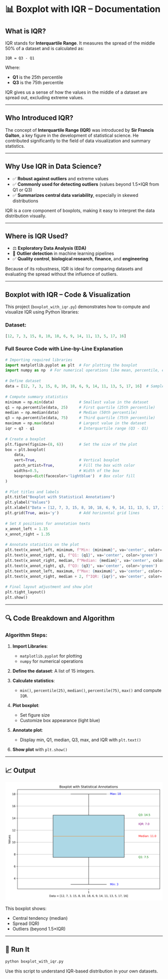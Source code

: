 # 📊 Boxplot with IQR – Documentation

## What is IQR?

IQR stands for **Interquartile Range**. It measures the spread of the middle 50% of a dataset and is calculated as:

```text
IQR = Q3 - Q1
```

Where:

* **Q1** is the 25th percentile
* **Q3** is the 75th percentile

IQR gives us a sense of how the values in the middle of a dataset are spread out, excluding extreme values.

---

## Who Introduced IQR?

The concept of **Interquartile Range (IQR)** was introduced by **Sir Francis Galton**, a key figure in the development of statistical science. He contributed significantly to the field of data visualization and summary statistics.

---

## Why Use IQR in Data Science?

* ✅ **Robust against outliers** and extreme values
* ✅ **Commonly used for detecting outliers** (values beyond 1.5×IQR from Q1 or Q3)
* ✅ **Summarizes central data variability**, especially in skewed distributions

IQR is a core component of boxplots, making it easy to interpret the data distribution visually.

---

## Where is IQR Used?

* ⚖️ **Exploratory Data Analysis (EDA)**
* 🔎 **Outlier detection** in machine learning pipelines
* ✅ **Quality control**, **biological research**, **finance**, and **engineering**

Because of its robustness, IQR is ideal for comparing datasets and evaluating the spread without the influence of outliers.

---

## Boxplot with IQR – Code & Visualization

This project (`boxplot_with_iqr.py`) demonstrates how to compute and visualize IQR using Python libraries:

### Dataset:

```python
[12, 7, 3, 15, 8, 10, 18, 6, 9, 14, 11, 13, 5, 17, 16]
```

### Full Source Code with Line-by-Line Explanation

```python
# Importing required libraries
import matplotlib.pyplot as plt  # For plotting the boxplot
import numpy as np  # For numerical operations like mean, percentile, etc.

# Define dataset
data = [12, 7, 3, 15, 8, 10, 18, 6, 9, 14, 11, 13, 5, 17, 16]  # Sample data points

# Compute summary statistics
minimum = np.min(data)           # Smallest value in the dataset
q1 = np.percentile(data, 25)     # First quartile (25th percentile)
median = np.median(data)         # Median (50th percentile)
q3 = np.percentile(data, 75)     # Third quartile (75th percentile)
maximum = np.max(data)           # Largest value in the dataset
iqr = q3 - q1                    # Interquartile range (Q3 - Q1)

# Create a boxplot
plt.figure(figsize=(8, 6))       # Set the size of the plot
box = plt.boxplot(
    data,
    vert=True,                   # Vertical boxplot
    patch_artist=True,           # Fill the box with color
    widths=0.5,                  # Width of the box
    boxprops=dict(facecolor='lightblue')  # Box color fill
)

# Plot titles and labels
plt.title("Boxplot with Statistical Annotations")
plt.ylabel("Values")
plt.xlabel("Data = [12, 7, 3, 15, 8, 10, 18, 6, 9, 14, 11, 13, 5, 17, 16]")
plt.grid(True, axis='y')         # Add horizontal grid lines

# Set X positions for annotation texts
x_annot_left = 1.15
x_annot_right = 1.35

# Annotate statistics on the plot
plt.text(x_annot_left, minimum, f"Min: {minimum}", va='center', color='blue')
plt.text(x_annot_right, q1, f"Q1: {q1}", va='center', color='green')
plt.text(x_annot_right, median, f"Median: {median}", va='center', color='red')
plt.text(x_annot_right, q3, f"Q3: {q3}", va='center', color='green')
plt.text(x_annot_left, maximum, f"Max: {maximum}", va='center', color='blue')
plt.text(x_annot_right, median + 2, f"IQR: {iqr}", va='center', color='purple')  # Display IQR value above median

# Final layout adjustment and show plot
plt.tight_layout()
plt.show()
```

---

## 🔍 Code Breakdown and Algorithm

### Algorithm Steps:

1. **Import Libraries**:

   * `matplotlib.pyplot` for plotting
   * `numpy` for numerical operations

2. **Define the dataset**: A list of 15 integers.

3. **Calculate statistics**:

   * `min()`, `percentile(25)`, `median()`, `percentile(75)`, `max()` and compute `IQR`.

4. **Plot boxplot**:

   * Set figure size
   * Customize box appearance (light blue)

5. **Annotate plot**:

   * Display min, Q1, median, Q3, max, and IQR with `plt.text()`

6. **Show plot** with `plt.show()`

---

## 📈 Output


![boxplot_with_iqr.png](https://raw.githubusercontent.com/bhuvanesh-m-dev/ds-intern-unified-mentor/refs/heads/main/boxplot_with_iqr/img/boxplot_with_iqr.png)

This boxplot shows:

* Central tendency (median)
* Spread (IQR)
* Outliers (beyond 1.5×IQR)

---

## 🚀 Run It

```bash
python boxplot_with_iqr.py
```

Use this script to understand IQR-based distribution in your own datasets.
